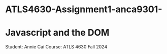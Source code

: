 # ATLS4630-Assignment1-anca9301-

# Javascript and the DOM

Student: Annie Cai
Course: ATLS 4630 Fall 2024